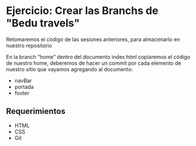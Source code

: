 # Ejercicio: Crear las Branchs de "Bedu travels"

Retomaremos el código de las sesiones anteriores, para almacenarlo en nuestro repositorio

En la branch “home” dentro del documento index.html copiaremos el código de nuestro home, deberemos de hacer un commit por cada elemento de nuestro sitio que vayamos agregando al documento:

* navBar
* portada
* footer



## Requerimientos
- HTML
- CSS
- Git
